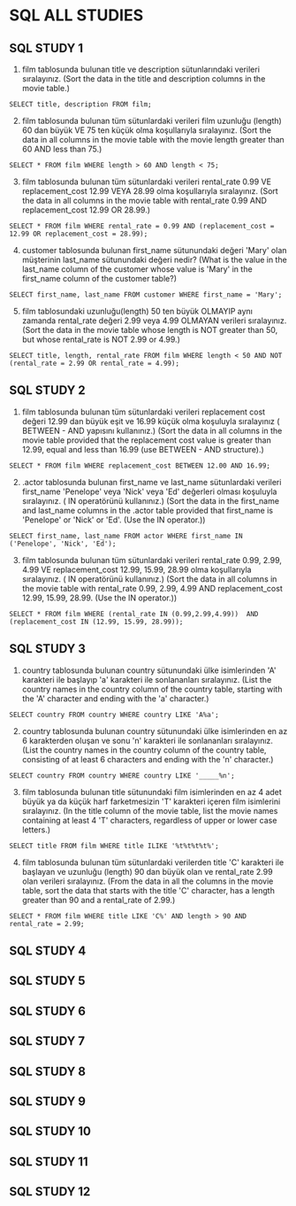 # SQL ALL STUDIES

## SQL STUDY 1

1. film tablosunda bulunan title ve description sütunlarındaki verileri sıralayınız. (Sort the data in the title and description columns in the movie table.)

`SELECT title, description
FROM film;`

2. film tablosunda bulunan tüm sütunlardaki verileri film uzunluğu (length) 60 dan büyük VE 75 ten küçük olma koşullarıyla sıralayınız. (Sort the data in all columns in the movie table with the movie length greater than 60 AND less than 75.)

`SELECT *
FROM film
WHERE length > 60
AND length < 75;`

3. film tablosunda bulunan tüm sütunlardaki verileri rental_rate 0.99 VE replacement_cost 12.99 VEYA 28.99 olma koşullarıyla sıralayınız. (Sort the data in all columns in the movie table with rental_rate 0.99 AND replacement_cost 12.99 OR 28.99.)

`SELECT *
FROM film
WHERE rental_rate = 0.99
AND (replacement_cost = 12.99 OR replacement_cost = 28.99);`

4. customer tablosunda bulunan first_name sütunundaki değeri 'Mary' olan müşterinin last_name sütunundaki değeri nedir? (What is the value in the last_name column of the customer whose value is 'Mary' in the first_name column of the customer table?)

`SELECT first_name, last_name
FROM customer
WHERE first_name = 'Mary';`

5. film tablosundaki uzunluğu(length) 50 ten büyük OLMAYIP aynı zamanda rental_rate değeri 2.99 veya 4.99 OLMAYAN verileri sıralayınız. (Sort the data in the movie table whose length is NOT greater than 50, but whose rental_rate is NOT 2.99 or 4.99.)

`SELECT title, length, rental_rate
FROM film
WHERE length < 50
AND NOT (rental_rate = 2.99 OR rental_rate = 4.99);`

## SQL STUDY 2

1. film tablosunda bulunan tüm sütunlardaki verileri replacement cost değeri 12.99 dan büyük eşit ve 16.99 küçük olma koşuluyla sıralayınız ( BETWEEN - AND yapısını kullanınız.) (Sort the data in all columns in the movie table provided that the replacement cost value is greater than 12.99, equal and less than 16.99 (use BETWEEN - AND structure).)

`SELECT * FROM film
WHERE replacement_cost BETWEEN 12.00 AND 16.99;`

2. .actor tablosunda bulunan first_name ve last_name sütunlardaki verileri first_name 'Penelope' veya 'Nick' veya 'Ed' değerleri olması koşuluyla sıralayınız. ( IN operatörünü kullanınız.) (Sort the data in the first_name and last_name columns in the .actor table provided that first_name is 'Penelope' or 'Nick' or 'Ed'. (Use the IN operator.))

`SELECT first_name, last_name FROM actor
WHERE first_name IN ('Penelope', 'Nick', 'Ed');`

3. film tablosunda bulunan tüm sütunlardaki verileri rental_rate 0.99, 2.99, 4.99 VE replacement_cost 12.99, 15.99, 28.99 olma koşullarıyla sıralayınız. ( IN operatörünü kullanınız.) (Sort the data in all columns in the movie table with rental_rate 0.99, 2.99, 4.99 AND replacement_cost 12.99, 15.99, 28.99. (Use the IN operator.))

`SELECT * FROM film
WHERE (rental_rate IN (0.99,2.99,4.99)) 
AND (replacement_cost IN (12.99, 15.99, 28.99));`


## SQL STUDY 3

1. country tablosunda bulunan country sütunundaki ülke isimlerinden 'A' karakteri ile başlayıp 'a' karakteri ile sonlananları sıralayınız. (List the country names in the country column of the country table, starting with the 'A' character and ending with the 'a' character.)

`SELECT country FROM country
WHERE country LIKE 'A%a';`

2. country tablosunda bulunan country sütunundaki ülke isimlerinden en az 6 karakterden oluşan ve sonu 'n' karakteri ile sonlananları sıralayınız. (List the country names in the country column of the country table, consisting of at least 6 characters and ending with the 'n' character.)

`SELECT country FROM country
WHERE country LIKE '_____%n';`

3. film tablosunda bulunan title sütunundaki film isimlerinden en az 4 adet büyük ya da küçük harf farketmesizin 'T' karakteri içeren film isimlerini sıralayınız. (In the title column of the movie table, list the movie names containing at least 4 'T' characters, regardless of upper or lower case letters.)

`SELECT title FROM film
WHERE title ILIKE '%t%t%t%t%';`

4. film tablosunda bulunan tüm sütunlardaki verilerden title 'C' karakteri ile başlayan ve uzunluğu (length) 90 dan büyük olan ve rental_rate 2.99 olan verileri sıralayınız. (From the data in all the columns in the movie table, sort the data that starts with the title 'C' character, has a length greater than 90 and a rental_rate of 2.99.)

`SELECT * FROM film
WHERE title LIKE 'C%'
AND length > 90
AND rental_rate = 2.99;`

## SQL STUDY 4

## SQL STUDY 5

## SQL STUDY 6

## SQL STUDY 7

## SQL STUDY 8

## SQL STUDY 9

## SQL STUDY 10

## SQL STUDY 11

## SQL STUDY 12
